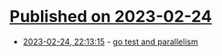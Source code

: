 # [Published on 2023-02-24](index.md)

* [2023-02-24, 22:13:15](https://lobste.rs/s/whvrpa/go_test_parallelism) - [go test and parallelism](https://bryce.is/writing/code/go-test-and-parallelism.html)
